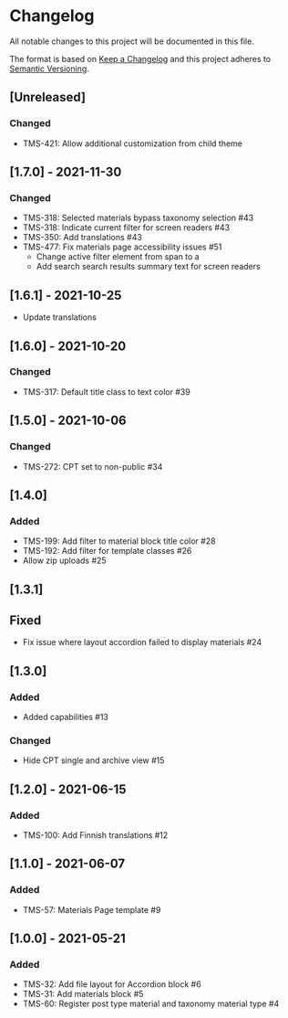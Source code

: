 # Changelog

All notable changes to this project will be documented in this file.

The format is based on [Keep a Changelog][keep-changelog]
and this project adheres to [Semantic Versioning][semver].

## [Unreleased]

### Changed

- TMS-421: Allow additional customization from child theme

## [1.7.0] - 2021-11-30

### Changed

- TMS-318: Selected materials bypass taxonomy selection #43
- TMS-318: Indicate current filter for screen readers #43
- TMS-350: Add translations #43
- TMS-477: Fix materials page accessibility issues #51
    - Change active filter element from span to a
    - Add search search results summary text for screen readers

## [1.6.1] - 2021-10-25

- Update translations

## [1.6.0] - 2021-10-20

### Changed

- TMS-317: Default title class to text color #39

## [1.5.0] - 2021-10-06

### Changed

- TMS-272: CPT set to non-public #34

## [1.4.0]

### Added

- TMS-199: Add filter to material block title color #28
- TMS-192: Add filter for template classes #26
- Allow zip uploads #25

## [1.3.1]

## Fixed

- Fix issue where layout accordion failed to display materials #24

## [1.3.0]

### Added

- Added capabilities #13

### Changed

- Hide CPT single and archive view #15

## [1.2.0] - 2021-06-15

### Added

- TMS-100: Add Finnish translations #12

## [1.1.0] - 2021-06-07

### Added

- TMS-57: Materials Page template #9

## [1.0.0] - 2021-05-21

### Added

- TMS-32: Add file layout for Accordion block #6
- TMS-31: Add materials block #5
- TMS-60: Register post type material and taxonomy material type #4

[keep-changelog]: http://keepachangelog.com/en/1.0.0/

[semver]: http://semver.org/spec/v2.0.0.html
